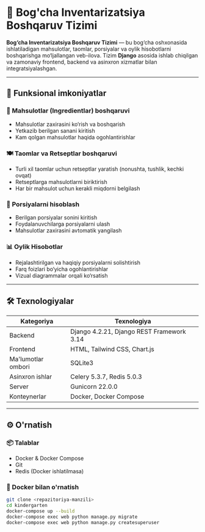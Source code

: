 # 🏫 Bog'cha Inventarizatsiya Boshqaruv Tizimi

**Bog‘cha Inventarizatsiya Boshqaruv Tizimi** — bu bog‘cha oshxonasida ishlatiladigan mahsulotlar, taomlar, porsiyalar va oylik hisobotlarni boshqarishga mo‘ljallangan veb-ilova. Tizim **Django** asosida ishlab chiqilgan va zamonaviy frontend, backend va asinxron xizmatlar bilan integratsiyalashgan.

---

## 📌 Funksional imkoniyatlar

### 🧺 Mahsulotlar (Ingredientlar) boshqaruvi
- Mahsulotlar zaxirasini ko‘rish va boshqarish
- Yetkazib berilgan sanani kiritish
- Kam qolgan mahsulotlar haqida ogohlantirishlar

### 🍽 Taomlar va Retseptlar boshqaruvi
- Turli xil taomlar uchun retseptlar yaratish (nonushta, tushlik, kechki ovqat)
- Retseptlarga mahsulotlarni biriktirish
- Har bir mahsulot uchun kerakli miqdorni belgilash

### 🔢 Porsiyalarni hisoblash
- Berilgan porsiyalar sonini kiritish
- Foydalanuvchilarga porsiyalarni ulash
- Mahsulotlar zaxirasini avtomatik yangilash

### 📊 Oylik Hisobotlar
- Rejalashtirilgan va haqiqiy porsiyalarni solishtirish
- Farq foizlari bo‘yicha ogohlantirishlar
- Vizual diagrammalar orqali ko‘rsatish

---

## 🛠 Texnologiyalar

| Kategoriya     | Texnologiya                              |
|----------------|------------------------------------------|
| Backend        | Django 4.2.21, Django REST Framework 3.14 |
| Frontend       | HTML, Tailwind CSS, Chart.js             |
| Ma'lumotlar ombori | SQLite3                               |
| Asinxron ishlar| Celery 5.3.7, Redis 5.0.3                |
| Server         | Gunicorn 22.0.0                          |
| Konteynerlar   | Docker, Docker Compose                   |

---

## ⚙️ O'rnatish

### 📦 Talablar
- Docker & Docker Compose
- Git
- Redis (Docker ishlatilmasa)

### 🐳 Docker bilan o'rnatish

```bash
git clone <repazitoriya-manzili>
cd kindergarten
docker-compose up --build
docker-compose exec web python manage.py migrate
docker-compose exec web python manage.py createsuperuser
